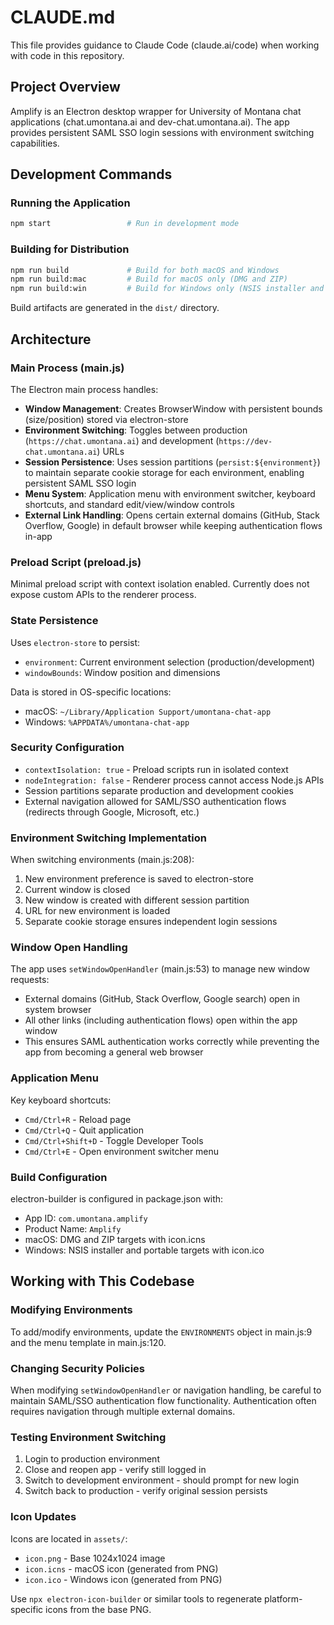 # CLAUDE.md

This file provides guidance to Claude Code (claude.ai/code) when working with code in this repository.

## Project Overview

Amplify is an Electron desktop wrapper for University of Montana chat applications (chat.umontana.ai and dev-chat.umontana.ai). The app provides persistent SAML SSO login sessions with environment switching capabilities.

## Development Commands

### Running the Application
```bash
npm start                 # Run in development mode
```

### Building for Distribution
```bash
npm run build             # Build for both macOS and Windows
npm run build:mac         # Build for macOS only (DMG and ZIP)
npm run build:win         # Build for Windows only (NSIS installer and portable EXE)
```

Build artifacts are generated in the `dist/` directory.

## Architecture

### Main Process (main.js)
The Electron main process handles:
- **Window Management**: Creates BrowserWindow with persistent bounds (size/position) stored via electron-store
- **Environment Switching**: Toggles between production (`https://chat.umontana.ai`) and development (`https://dev-chat.umontana.ai`) URLs
- **Session Persistence**: Uses session partitions (`persist:${environment}`) to maintain separate cookie storage for each environment, enabling persistent SAML SSO login
- **Menu System**: Application menu with environment switcher, keyboard shortcuts, and standard edit/view/window controls
- **External Link Handling**: Opens certain external domains (GitHub, Stack Overflow, Google) in default browser while keeping authentication flows in-app

### Preload Script (preload.js)
Minimal preload script with context isolation enabled. Currently does not expose custom APIs to the renderer process.

### State Persistence
Uses `electron-store` to persist:
- `environment`: Current environment selection (production/development)
- `windowBounds`: Window position and dimensions

Data is stored in OS-specific locations:
- macOS: `~/Library/Application Support/umontana-chat-app`
- Windows: `%APPDATA%/umontana-chat-app`

### Security Configuration
- `contextIsolation: true` - Preload scripts run in isolated context
- `nodeIntegration: false` - Renderer process cannot access Node.js APIs
- Session partitions separate production and development cookies
- External navigation allowed for SAML/SSO authentication flows (redirects through Google, Microsoft, etc.)

### Environment Switching Implementation
When switching environments (main.js:208):
1. New environment preference is saved to electron-store
2. Current window is closed
3. New window is created with different session partition
4. URL for new environment is loaded
5. Separate cookie storage ensures independent login sessions

### Window Open Handling
The app uses `setWindowOpenHandler` (main.js:53) to manage new window requests:
- External domains (GitHub, Stack Overflow, Google search) open in system browser
- All other links (including authentication flows) open within the app window
- This ensures SAML authentication works correctly while preventing the app from becoming a general web browser

### Application Menu
Key keyboard shortcuts:
- `Cmd/Ctrl+R` - Reload page
- `Cmd/Ctrl+Q` - Quit application
- `Cmd/Ctrl+Shift+D` - Toggle Developer Tools
- `Cmd/Ctrl+E` - Open environment switcher menu

### Build Configuration
electron-builder is configured in package.json with:
- App ID: `com.umontana.amplify`
- Product Name: `Amplify`
- macOS: DMG and ZIP targets with icon.icns
- Windows: NSIS installer and portable targets with icon.ico

## Working with This Codebase

### Modifying Environments
To add/modify environments, update the `ENVIRONMENTS` object in main.js:9 and the menu template in main.js:120.

### Changing Security Policies
When modifying `setWindowOpenHandler` or navigation handling, be careful to maintain SAML/SSO authentication flow functionality. Authentication often requires navigation through multiple external domains.

### Testing Environment Switching
1. Login to production environment
2. Close and reopen app - verify still logged in
3. Switch to development environment - should prompt for new login
4. Switch back to production - verify original session persists

### Icon Updates
Icons are located in `assets/`:
- `icon.png` - Base 1024x1024 image
- `icon.icns` - macOS icon (generated from PNG)
- `icon.ico` - Windows icon (generated from PNG)

Use `npx electron-icon-builder` or similar tools to regenerate platform-specific icons from the base PNG.
